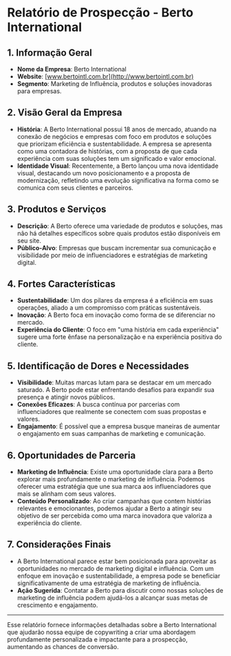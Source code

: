 # Relatório de Prospecção - Berto International

## 1. Informação Geral
- **Nome da Empresa**: Berto International
- **Website**: [www.bertointl.com.br](http://www.bertointl.com.br)
- **Segmento**: Marketing de Influência, produtos e soluções inovadoras para empresas.

## 2. Visão Geral da Empresa
- **História**: A Berto International possui 18 anos de mercado, atuando na conexão de negócios e empresas com foco em produtos e soluções que priorizam eficiência e sustentabilidade. A empresa se apresenta como uma contadora de histórias, com a proposta de que cada experiência com suas soluções tem um significado e valor emocional.
- **Identidade Visual**: Recentemente, a Berto lançou uma nova identidade visual, destacando um novo posicionamento e a proposta de modernização, refletindo uma evolução significativa na forma como se comunica com seus clientes e parceiros.

## 3. Produtos e Serviços
- **Descrição**: A Berto oferece uma variedade de produtos e soluções, mas não há detalhes específicos sobre quais produtos estão disponíveis em seu site.
- **Público-Alvo**: Empresas que buscam incrementar sua comunicação e visibilidade por meio de influenciadores e estratégias de marketing digital.

## 4. Fortes Características
- **Sustentabilidade**: Um dos pilares da empresa é a eficiência em suas operações, aliado a um compromisso com práticas sustentáveis.
- **Inovação**: A Berto foca em inovação como forma de se diferenciar no mercado.
- **Experiência do Cliente**: O foco em "uma história em cada experiência" sugere uma forte ênfase na personalização e na experiência positiva do cliente.

## 5. Identificação de Dores e Necessidades
- **Visibilidade**: Muitas marcas lutam para se destacar em um mercado saturado. A Berto pode estar enfrentando desafios para expandir sua presença e atingir novos públicos.
- **Conexões Eficazes**: A busca contínua por parcerias com influenciadores que realmente se conectem com suas propostas e valores.
- **Engajamento**: É possível que a empresa busque maneiras de aumentar o engajamento em suas campanhas de marketing e comunicação.

## 6. Oportunidades de Parceria
- **Marketing de Influência**: Existe uma oportunidade clara para a Berto explorar mais profundamente o marketing de influência. Podemos oferecer uma estratégia que une sua marca aos influenciadores que mais se alinham com seus valores.
- **Conteúdo Personalizado**: Ao criar campanhas que contem histórias relevantes e emocionantes, podemos ajudar a Berto a atingir seu objetivo de ser percebida como uma marca inovadora que valoriza a experiência do cliente.

## 7. Considerações Finais
- A Berto International parece estar bem posicionada para aproveitar as oportunidades no mercado de marketing digital e influência. Com um enfoque em inovação e sustentabilidade, a empresa pode se beneficiar significativamente de uma estratégia de marketing de influência.
- **Ação Sugerida**: Contatar a Berto para discutir como nossas soluções de marketing de influência podem ajudá-los a alcançar suas metas de crescimento e engajamento.

---

Esse relatório fornece informações detalhadas sobre a Berto International que ajudarão nossa equipe de copywriting a criar uma abordagem profundamente personalizada e impactante para a prospecção, aumentando as chances de conversão.